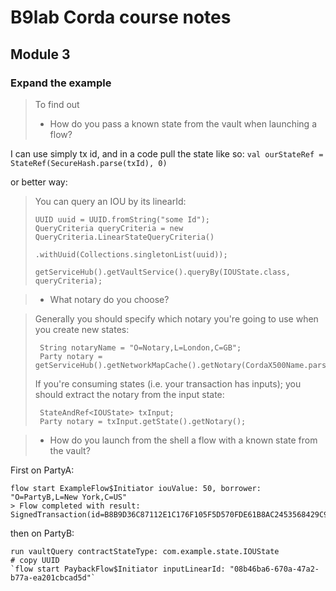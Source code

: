 
# B9lab Corda course notes

## Module 3

### Expand the example

> To find out
> - How do you pass a known state from the vault when launching a flow?

I can use simply tx id, and in a code pull the state like so:
`val ourStateRef = StateRef(SecureHash.parse(txId), 0)`

or better way:

> You can query an IOU by its linearId:
>
> ```
> UUID uuid = UUID.fromString("some Id");
> QueryCriteria queryCriteria = new QueryCriteria.LinearStateQueryCriteria()
>                                  .withUuid(Collections.singletonList(uuid));
>
> getServiceHub().getVaultService().queryBy(IOUState.class, queryCriteria);
> ```

> - What notary do you choose?

> Generally you should specify which notary you're going to use when you create new states:
> ``` 
>  String notaryName = "O=Notary,L=London,C=GB";
>  Party notary = getServiceHub().getNetworkMapCache().getNotary(CordaX500Name.parse(notaryName));
> ```
>  If you're consuming states (i.e. your transaction has inputs); you should extract the notary from the input state:
> ```  
>  StateAndRef<IOUState> txInput;
>  Party notary = txInput.getState().getNotary();
> ```
  
> - How do you launch from the shell a flow with a known state from the vault?

First on PartyA:
```
flow start ExampleFlow$Initiator iouValue: 50, borrower: "O=PartyB,L=New York,C=US"
> Flow completed with result: SignedTransaction(id=B8B9D36C87112E1C176F105F5D570FDE61B8AC2453568429C973D18B57B7C5D5)
```

then on PartyB:
```
run vaultQuery contractStateType: com.example.state.IOUState
# copy UUID
`flow start PaybackFlow$Initiator inputLinearId: "08b46ba6-670a-47a2-b77a-ea201cbcad5d"`
```
